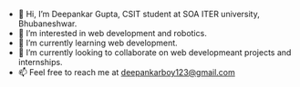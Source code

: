 - 👋 Hi, I’m Deepankar Gupta,
     CSIT student at SOA ITER university, Bhubaneshwar.
- 👀 I’m interested in web development and robotics.
- 🌱 I’m currently learning web development.
- 💞️ I’m currently looking to collaborate on web developmeant projects and internships.
- 📫 Feel free to reach me at deepankarboy123@gmail.com

<!---
deepankarboy123/deepankarboy123 is a ✨ special ✨ repository because its `README.md` (this file) appears on your GitHub profile.
You can click the Preview link to take a look at your changes.
--->
